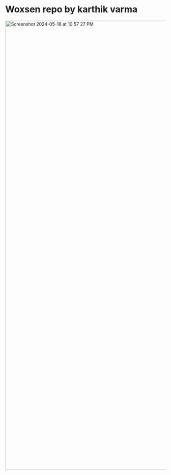 # Woxsen repo by karthik varma
<img width="1413" alt="Screenshot 2024-05-16 at 10 57 27 PM" src="https://github.com/karthikmudunuri/LLM-/assets/102793643/bf3079bb-2bbe-48ad-adab-327d3958f458">
